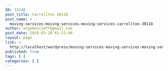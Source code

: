 ```yaml
---
ID: 13148
post_title: Carrollton 30118
post_name: >
  moving-services-moving-services-moving-services-carrollton-30118
author: mrgabonijeff@gmail.com
post_date: 2018-03-28 01:51:40
layout: page
link: >
  http://localhost/wordpress/moving-services-moving-services-moving-services-carrollton-30118/
published: true
tags: [ ]
categories: [ ]
---
```

